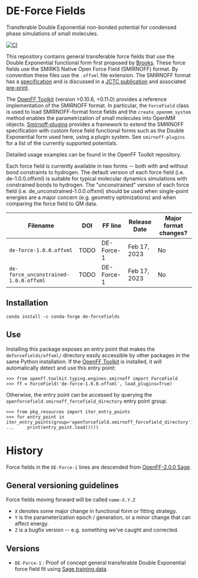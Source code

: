 # DE-Force Fields
Transferable Double Exponential non-bonded potential for condensed phase simulations of small molecules.


[![CI](https://github.com/jthorton/de-forcefields/actions/workflows/CI.yaml/badge.svg)](https://github.com/jthorton/de-forcefields/actions/workflows/CI.yaml)

This repository contains general transferable force fields that use the Double Exponential functional form first proposed by [Brooks](http://aip.scitation.org/doi/10.1063/1.5107505). 
These force fields use the SMIRKS Native Open Force Field (SMIRNOFF) format. 
By convention these files use the `.offxml` file extension. 
The SMIRNOFF format has a [specification](https://openforcefield.github.io/standards/standards/smirnoff/) and is discussed in a [JCTC publication](https://doi.org/10.1021/acs.jctc.8b00640) and associated [pre-print](https://www.biorxiv.org/content/10.1101/286542v3).

The [OpenFF Toolkit](https://github.com/openforcefield/openff-toolkit) (version >0.10.6, <0.11.0) provides a reference implementation of the SMIRNOFF format. 
In particular, the `ForceField` class is used to load SMIRNOFF-format force fields and the `create_openmm_system` method enables the parametrization of small molecules into OpenMM objects.
[Smirnoff-plugins](https://github.com/openforcefield/smirnoff-plugins) provides a framework to extend the SMIRNOFF specification with custom force field functional forms such as the Double Exponential form used here, using a plugin system. 
See `smirnoff-plugins` for a list of the currently supported potentials.

Detailed usage examples can be found in the OpenFF Toolkit repository.

Each force field is currently available in two forms -- both with and without bond constraints to hydrogen. The default version of each force field (i.e. de-1.0.0.offxml) is suitable for typical molecular dynamics simulations with constrained bonds to hydrogen. 
The "unconstrained" version of each force field (i.e. de_unconstrained-1.0.0.offxml) should be used when single-point energies are a major concern (e.g. geometry optimizations) and when comparing the force field to QM data.

| Filename                              | DOI  | FF line    | Release Date | Major format changes? |
|---------------------------------------|------|------------|--------------|-----------------------|
| `de-force-1.0.0.offxml`               | TODO | DE-Force-1 | Feb 17, 2023 | No                    |
| `de-force_unconstrained-1.0.0.offxml` | TODO | DE-Force-1 | Feb 17, 2023 | No                    |


## Installation

```shell
conda install -c conda-forge de-forcefields
```


## Use

Installing this package exposes an entry point that makes the `deforcefields/offxml/` directory easily accessible by other packages in the same Python installation. 
If the [OpenFF Toolkit](https://github.com/openforcefield/openff-toolkit) is installed, it will automatically detect and use this entry point:

```python3
>>> from openff.toolkit.typing.engines.smirnoff import ForceField
>>> ff = ForceField('de-force-1.0.0.offxml', load_plugins=True)
```

Otherwise, the entry point can be accessed by querying the `openforcefield.smirnoff_forcefield_directory` entry point group.

```python3
>>> from pkg_resources import iter_entry_points
>>> for entry_point in iter_entry_points(group='openforcefield.smirnoff_forcefield_directory'):
...     print(entry_point.load()())
```


# History

Force fields in the `DE-Force-1` lines are descended from [OpenFF-2.0.0 Sage](https://doi.org/10.5281/zenodo.5214478).

## General versioning guidelines

Force fields moving forward will be called `name-X.Y.Z`

* `X` denotes some major change in functional form or fitting strategy.
* `Y` is the parameterization epoch / generation, or a minor change that can affect energy.
* `Z` is a bugfix version -- e.g. something we've caught and corrected.


## Versions
- `DE-Force-1` : Proof of concept general transferable Double Exponential force field fit using [Sage training data](https://doi.org/10.26434/chemrxiv-2022-n2z1c-v2). 
